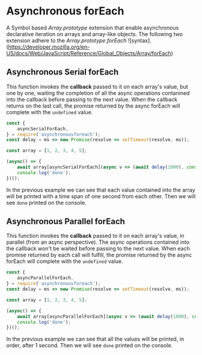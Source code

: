 # Asynchronous forEach

A Symbol based _Array.prototype_ extension that enable asynchronous declarative iteration on arrays and array-like objects.
The following two extension adhere to the _Array.prototype.forEach_ ![syntax].(https://developer.mozilla.org/en-US/docs/Web/JavaScript/Reference/Global_Objects/Array/forEach)

## Asynchronous Serial forEach

This function invokes the __callback__ passed to it on each array's value, but one by one, waiting the completion of all the async operations contanined into the callback before passing to the next value.
When the callback returns on the last call, the promise returned by the async forEach will complete with the `undefined` value.

```js
const {
    asyncSerialForEach,
} = require('asynchronousforeach');
const delay = ms => new Promise(resolve => setTimeout(resolve, ms));

const array = [1, 2, 3, 4, 5];

(async() => {
    await array[asyncSerialForEach](async v => (await delay(1000), console.log(v)));
    console.log('done');
})();
```

In the previous example we can see that each value contained into the array will be printed with a time span of one second from each other.
Then we will see `done` printed on the console.

## Asynchronous Parallel forEach

This function invokes the __callback__ passed to it on each array's value, in parallel (from an async perspective). The async operations contained into the callback won't be waited before passing to the next value. When each promise returned by each call will fulfill, the promise returned by the async forEach will complete with the `undefined` value.

```js
const {
    asyncParallelForEach,
} = require('asynchronousforeach');
const delay = ms => new Promise(resolve => setTimeout(resolve, ms));

const array = [1, 2, 3, 4, 5];

(async() => {
    await array[asyncParallelForEach](async v => (await delay(1000), console.log(v)));
    console.log('done');
})();
```

In the previous example we can see that all the values will be printed, in order, after 1 second.
Then we will see `done` printed on the console.

